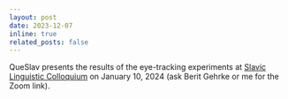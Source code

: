 ```yaml
---
layout: post
date: 2023-12-07
inline: true
related_posts: false
---
```

QueSlav presents the results of the eye-tracking experiments at [Slavic Linguistic Colloquium](https://sites.google.com/view/slavlingcoll?fbclid=IwAR1mgSXUR4ltMONfc2BVn26OYGPLtaso6vR7lCkRIIpIzqf8DfTxRJFyZ64) on January 10, 2024 (ask Berit Gehrke or me for the Zoom link). 